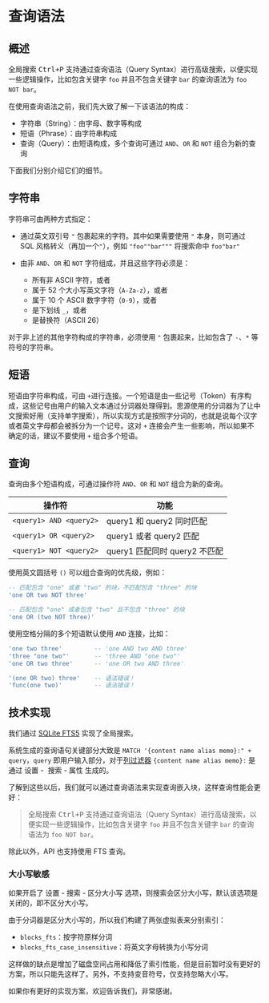 # 查询语法

## 概述

全局搜索 <kbd>Ctrl+P</kbd> 支持通过查询语法（Query Syntax）进行高级搜索，以便实现一些逻辑操作，比如包含关键字 `foo` 并且不包含关键字 `bar` 的查询语法为 `foo NOT bar`。

在使用查询语法之前，我们先大致了解一下该语法的构成：

* 字符串（String）：由字母、数字等构成
* 短语（Phrase）：由字符串构成
* 查询（Query）：由短语构成，多个查询可通过 `AND`、`OR` 和 `NOT` 组合为新的查询

下面我们分别介绍它们的细节。

## 字符串

字符串可由两种方式指定：

* 通过英文双引号 `"` 包裹起来的字符。其中如果需要使用 `"` 本身，则可通过 SQL 风格转义（再加一个`"`），例如 `"foo""bar"""` 将搜索命中 `foo"bar"`
* 由非 `AND`、`OR` 和 `NOT` 字符组成，并且这些字符必须是：

  * 所有非 ASCII 字符，或者
  * 属于 52 个大小写英文字符（`A-Za-z`），或者
  * 属于 10 个 ASCII 数字字符（`0-9`），或者
  * 是下划线 `_`，或者
  * 是替换符（ASCII 26）

对于非上述的其他字符构成的字符串，必须使用 `"` 包裹起来，比如包含了 `-`、`*` 等符号的字符串。

## 短语

短语由字符串构成，可由 `+`​ 进行连接。一个短语是由一些记号（Token）有序构成，这些记号由用户的输入文本通过分词器处理得到。思源使用的分词器为了让中文搜索好用（支持单字搜索），所以实现方式是按照字分词的，也就是说每个汉字或者英文字母都会被拆分为一个记号。这对 `+`​ 连接会产生一些影响，所以如果不确定的话，建议不要使用 `+`​ 组合多个短语。

## 查询

查询由多个短语构成，可通过操作符 `AND`、`OR` 和 `NOT` 组合为新的查询。

|操作符|功能|
| --------| -------------------------------|
|`<query1> AND <query2>`|query1 和 query2 同时匹配|
|`<query1> OR <query2>`|query1 或者 query2 匹配|
|`<query1> NOT <query2>`|query1 匹配同时 query2 不匹配|

使用英文圆括号 `()` 可以组合查询的优先级，例如：

```sql
-- 匹配包含 "one" 或者 "two" 的块，不匹配包含 "three" 的块
'one OR two NOT three'

-- 匹配包含 "one" 或者包含 "two" 且不包含 "three" 的块
'one OR (two NOT three)'
```

使用空格分隔的多个短语默认使用 `AND` 连接，比如：

```sql
'one two three'         -- 'one AND two AND three'
'three "one two"'       -- 'three AND "one two"'
'one OR two three'      -- 'one OR two AND three'

'(one OR two) three'    -- 语法错误！
'func(one two)'         -- 语法错误！
```

## 技术实现

我们通过 [SQLite FTS5](https://www.sqlite.org/fts5.html) 实现了全局搜索。

系统生成的查询语句关键部分大致是 `MATCH '{content name alias memo}:" + query`，`query` 即用户输入部分，对于[列过滤器](https://www.sqlite.org/fts5.html#fts5_column_filters) `{content name alias memo}:` 是通过 <kbd>设置</kbd> -<kbd> 搜索</kbd> - <kbd>属性</kbd> 生成的。

了解到这些以后，我们就可以通过查询语法来实现查询嵌入块，这样查询性能会更好：

> 全局搜索 <kbd>Ctrl+P</kbd> 支持通过查询语法（Query Syntax）进行高级搜索，以便实现一些逻辑操作，比如包含关键字 `foo` 并且不包含关键字 `bar` 的查询语法为 `foo NOT bar`。

除此以外，API 也支持使用 FTS 查询。

### 大小写敏感

如果开启了 <kbd>设置</kbd> - <kbd>搜索</kbd> - <kbd>区分大小写</kbd> 选项，则搜索会区分大小写，默认该选项是关闭的，即不区分大小写。

由于分词器是区分大小写的，所以我们构建了两张虚拟表来分别索引：

* `blocks_fts`：按字符原样分词
* `blocks_fts_case_insensitive`：将英文字母转换为小写分词

这样做的缺点是增加了磁盘空间占用和降低了索引性能，但是目前暂时没有更好的方案，所以只能先这样了。另外，不支持变音符号，仅支持忽略大小写。

如果你有更好的实现方案，欢迎告诉我们，非常感谢。
